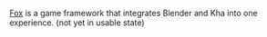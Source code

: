 [Fox](http://foxfw.com) is a game framework that integrates Blender and Kha into one experience.
(not yet in usable state)

